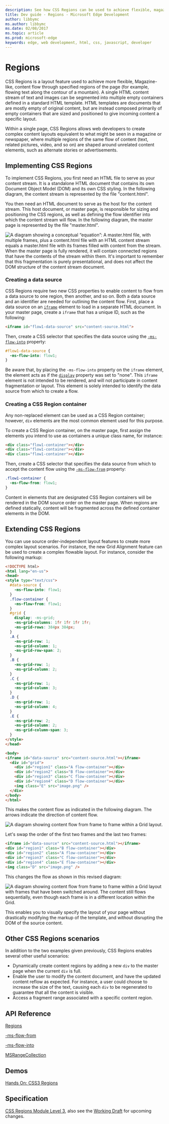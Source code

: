---description: See how CSS Regions can be used to achieve flexible, magazine-like, content flows through specified regions of the page.
title: Dev guide - Regions - Microsoft Edge Development
author: libbymc
ms.author: libbymc
ms.date: 02/08/2017
ms.topic: article
ms.prod: microsoft-edge
keywords: edge, web development, html, css, javascript, developer
---# RegionsCSS Regions is a layout feature used to achieve more flexible, Magazine-like, content flow through specified regions of the page (for example, flowing text along the contour of a mountain). A single HTML content stream of text and images can be segmented into multiple empty containers defined in a standard HTML template. HTML templates are documents that are mostly empty of original content, but are instead composed primarily of empty containers that are sized and positioned to give incoming content a specific layout.Within a single page, CSS Regions allows web developers to create complex content layouts equivalent to what might be seen in a magazine or newspaper, where multiple regions of the same flow of content (text, related pictures, video, and so on) are shaped around unrelated content elements, such as alternate stories or advertisements.## Implementing CSS RegionsTo implement CSS Regions, you first need an HTML file to serve as your content stream. It is a standalone HTML document that contains its own Document Object Model (DOM) and its own CSS styling. In the following diagram, the content stream is represented by the file "content.html".You then need an HTML document to serve as the host for the content stream. This host document, or master page, is responsible for sizing and positioning the CSS regions, as well as defining the flow identifier into which the content stream will flow. In the following diagram, the master page is represented by the file "master.html".![A diagram showing a conceptual “equation”: A master.html file, with multiple frames, plus a content.html file with an HTML content stream equals a master.html file with its frames filled with content from the stream.](./../media/ie10devguide_ppb4_2css_image1.png)When the master page is fully rendered, it will contain connected regions that have the contents of the stream within them. It's important to remember that this fragmentation is purely presentational, and does not affect the DOM structure of the content stream document.### Creating a data sourceCSS Regions require two new CSS properties to enable content to flow from a data source to one region, then another, and so on. Both a data source and an identifier are needed for outlining the content flow. First, place a data source on an [`iframe`](https://msdn.microsoft.com/library/ms535258.aspx) element to load in a separate HTML document. In your master page, create a `iframe` that has a unique ID, such as the following:```HTML<iframe id="flow1-data-source" src="content-source.html">```Then, create a CSS selector that specifies the data source using the [`-ms-flow-into`](https://msdn.microsoft.com/library/hh771899.aspx) property:```CSS#flow1-data-source {  -ms-flow-into: flow1;}```Be aware that, by placing the `-ms-flow-into` property on the `iframe` element, the element acts as if the [`display`](https://msdn.microsoft.com/library/ms530751.aspx) property was set to "none". This `iframe` element is not intended to be rendered, and will not participate in content fragmentation or layout. This element is solely intended to identify the data source from which to create a flow.### Creating a CSS Region containerAny non-replaced element can be used as a CSS Region container; however, `div` elements are the most common element used for this purpose.To create a CSS Region container, on the master page, first assign the elements you intend to use as containers a unique class name, for instance:```HTML<div class="flow1-container"></div><div class="flow1-container"></div><div class="flow1-container"></div>```Then, create a CSS selector that specifies the data source from which to accept the content flow using the [`-ms-flow-from`](https://msdn.microsoft.com/library/hh771897.aspx) property:```CSS.flow1-container {  -ms-flow-from: flow1;}```Content in elements that are designated CSS Region containers will be rendered in the DOM source order on the master page. When regions are defined statically, content will be fragmented across the defined container elements in the DOM.## Extending CSS RegionsYou can use source order-independent layout features to create more complex layout scenarios. For instance, the new Grid Alignment feature can be used to create a complex flowable layout. For instance, consider the following markup:```HTML<!DOCTYPE html><html lang="en-us"><head><style type="text/css">  #data-source {    -ms-flow-into: flow1;  }  .flow-container {    -ms-flow-from: flow1;  }  #grid {    display: -ms-grid;    -ms-grid-columns: 1fr 1fr 1fr 1fr;    -ms-grid-rows: 384px 384px;  }  .A {    -ms-grid-row: 1;    -ms-grid-column: 1;    -ms-grid-row-span: 2;  }  .B {    -ms-grid-row: 1;    -ms-grid-column: 2;  }  .C {    -ms-grid-row: 1;    -ms-grid-column: 3;  }  .D {    -ms-grid-row: 1;    -ms-grid-column: 4;  }  .E {    -ms-grid-row: 2;    -ms-grid-column: 2;    -ms-grid-column-span: 3;  }</style></head><body><iframe id="data-source" src="content-source.html"></iframe>    <div id="grid">    <div id="region1" class="A flow-container"></div>    <div id="region2" class="B flow-container"></div>    <div id="region3" class="C flow-container"></div>    <div id="region4" class="D flow-container"></div>    <img class="E" src="image.png" />  </div></body></html>```This makes the content flow as indicated in the following diagram. The arrows indicate the direction of content flow.![A diagram showing content flow from frame to frame within a Grid layout.](./../media/ie10devguide_ppb4_2css_image2.png)Let's swap the order of the first two frames and the last two frames:```HTML<iframe id="data-source" src="content-source.html"></iframe><div id="region1" class="B flow-container"></div><div id="region2" class="A flow-container"></div> <div id="region3" class="C flow-container"></div><div id="region4" class="E flow-container"></div><img class="D" src="image.png" />```This changes the flow as shown in this revised diagram:![A diagram showing content flow from frame to frame within a Grid layout with frames that have been switched around. The content still flows sequentially, even though each frame is in a different location within the Grid.](./../media/ie10devguide_ppb4_2css_image3.png)This enables you to visually specify the layout of your page without drastically modifying the markup of the template, and without disrupting the DOM of the source content.## Other CSS Regions scenariosIn addition to the two examples given previously, CSS Regions enables several other useful scenarios:-   Dynamically create content regions by adding a new `div` to the master page when the current `div` is full.-   Enable the user to modify the content document, and have the updated content reflow as expected. For instance, a user could choose to increase the size of the text, causing each `div` to be regenerated to guarantee that all the content is visible.-   Access a fragment range associated with a specific content region.## API Reference[Regions](https://msdn.microsoft.com/library/hh772715.aspx)[-ms-flow-from](https://msdn.microsoft.com/library/hh771897)[-ms-flow-into](https://msdn.microsoft.com/library/hh771899)[MSRangeCollection](https://msdn.microsoft.com/library/hh772481)## Demos[Hands On: CSS3 Regions](https://developer.microsoft.com/en-us/microsoft-edge/testdrive/demos/3dtransforms/)## Specification[CSS Regions Module Level 3](http://go.microsoft.com/fwlink/p/?LinkID=228450), also see the [Working Draft](https://drafts.csswg.org/css-regions/) for upcoming changes. 